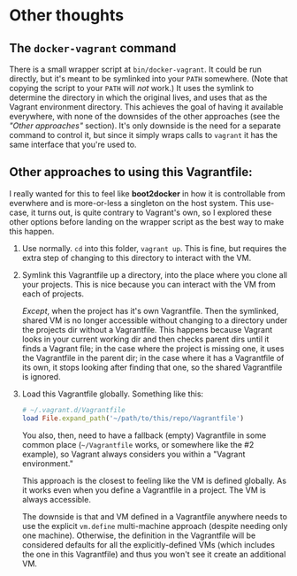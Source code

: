 # Other thoughts

## The `docker-vagrant` command

There is a small wrapper script at `bin/docker-vagrant`. It could be run directly, but it's meant to be symlinked into your `PATH` somewhere. (Note that copying the script to your `PATH` will _not_ work.) It uses the symlink to determine the directory in which the original lives, and uses that as the Vagrant environment directory. This achieves the goal of having it available everywhere, with none of the downsides of the other approaches (see the _"Other approaches"_ section). It's only downside is the need for a separate command to control it, but since it simply wraps calls to `vagrant` it has the same interface that you're used to.

## Other approaches to using this Vagrantfile:

I really wanted for this to feel like **boot2docker** in how it is controllable from everwhere and is more-or-less a singleton on the host system. This use-case, it turns out, is quite contrary to Vagrant's own, so I explored these other options before landing on the wrapper script as the best way to make this happen.

1. Use normally. `cd` into this folder, `vagrant up`. This is fine, but requires the extra step of changing to this directory to interact with the VM.

2. Symlink this Vagrantfile up a directory, into the place where you clone all your projects. This is nice because you can interact with the VM from each of projects.

     _Except_, when the project has it's own Vagrantfile. Then the symlinked, shared VM is no longer accessible without changing to a directory under the projects dir without a Vagrantfile. This happens because Vagrant looks in your current working dir and then checks parent dirs until it finds a Vagrant file; in the case where the project is missing one, it uses the Vagrantfile in the parent dir; in the case where it has a Vagrantfile of its own, it stops looking after finding that one, so the shared Vagrantfile is ignored.

3. Load this Vagrantfile globally. Something like this:

    ```ruby
    # ~/.vagrant.d/Vagrantfile
    load File.expand_path('~/path/to/this/repo/Vagrantfile')
    ```

    You also, then, need to have a fallback (empty) Vagrantfile in some common place (`~/Vagrantfile` works, or somewhere like the #2 example), so Vagrant always considers you within a "Vagrant environment."

    This approach is the closest to feeling like the VM is defined globally. As it works even when you define a Vagrantfile in a project. The VM is always accessible.

    The downside is that and VM defined in a Vagrantfile anywhere needs to use the explicit `vm.define` multi-machine approach (despite needing only one machine). Otherwise, the definition in the Vagrantfile will be considered defaults for all the explicitly-defined VMs (which includes the one in this Vagrantfile) and thus you won't see it create an additional VM.
